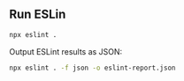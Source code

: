 ## Run ESLin
``` bash
npx eslint .
```

Output ESLint results as JSON:
``` bash
npx eslint . -f json -o eslint-report.json
```